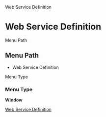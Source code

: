 
Web Service Definition
# Web Service Definition



Menu Path
## Menu Path



- Web Service Definition

Menu Type
### Menu Type

**Window**


[Web Service Definition](../../functional-guide/window/window-web-service-definition.md)